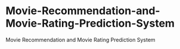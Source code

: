 # Movie-Recommendation-and-Movie-Rating-Prediction-System
Movie Recommendation and Movie Rating Prediction System
